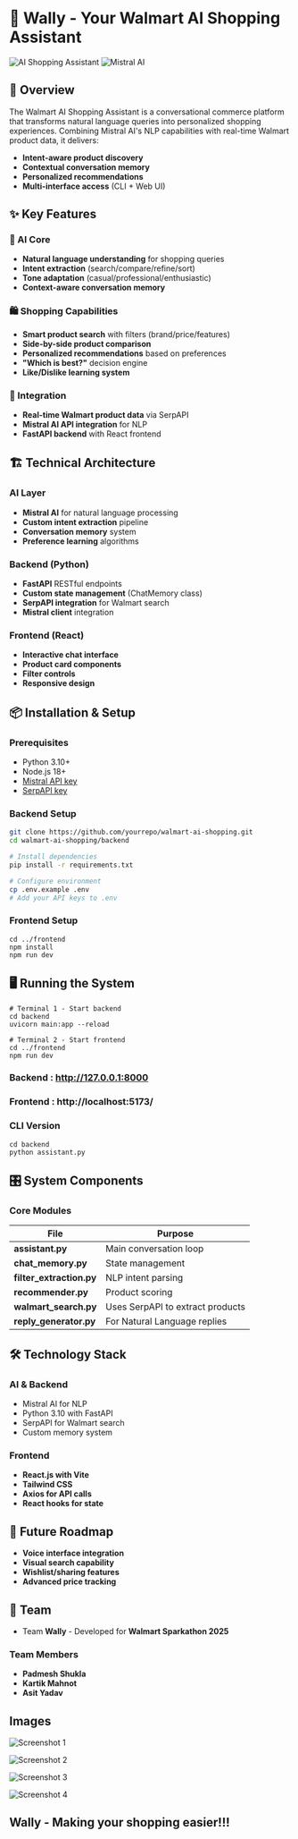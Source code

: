 # 🛒 Wally - Your Walmart AI Shopping Assistant

![AI Shopping Assistant](https://img.shields.io/badge/AI%20Powered-🤖-blue) 
![Mistral AI](https://img.shields.io/badge/Powered%20by-Mistral%20AI-orange)

## 🚀 Overview

The Walmart AI Shopping Assistant is a conversational commerce platform that transforms natural language queries into personalized shopping experiences. Combining Mistral AI's NLP capabilities with real-time Walmart product data, it delivers:

- **Intent-aware product discovery**
- **Contextual conversation memory**
- **Personalized recommendations**
- **Multi-interface access** (CLI + Web UI)

## ✨ Key Features

### 🧠 AI Core
- **Natural language understanding** for shopping queries
- **Intent extraction** (search/compare/refine/sort)
- **Tone adaptation** (casual/professional/enthusiastic)
- **Context-aware conversation memory**

### 🛍️ Shopping Capabilities
- **Smart product search** with filters (brand/price/features)
- **Side-by-side product comparison**
- **Personalized recommendations** based on preferences
- **"Which is best?"** decision engine
- **Like/Dislike learning system**

### 🔌 Integration
- **Real-time Walmart product data** via SerpAPI
- **Mistral AI API integration** for NLP
- **FastAPI backend** with React frontend

## 🏗️ Technical Architecture

### AI Layer
- **Mistral AI** for natural language processing
- **Custom intent extraction** pipeline
- **Conversation memory** system
- **Preference learning** algorithms

### Backend (Python)
- **FastAPI** RESTful endpoints
- **Custom state management** (ChatMemory class)
- **SerpAPI integration** for Walmart search
- **Mistral client** integration

### Frontend (React)
- **Interactive chat interface**
- **Product card components**
- **Filter controls**
- **Responsive design**

## 📦 Installation & Setup

### Prerequisites
- Python 3.10+
- Node.js 18+
- [Mistral API key](https://console.mistral.ai/)
- [SerpAPI key](https://serpapi.com/)

### Backend Setup
```bash
git clone https://github.com/yourrepo/walmart-ai-shopping.git
cd walmart-ai-shopping/backend

# Install dependencies
pip install -r requirements.txt

# Configure environment
cp .env.example .env
# Add your API keys to .env
```


### Frontend Setup
```
cd ../frontend
npm install
npm run dev
```

## 🖥️ Running the System

```
# Terminal 1 - Start backend
cd backend
uvicorn main:app --reload

# Terminal 2 - Start frontend
cd ../frontend
npm run dev
```


### Backend : http://127.0.0.1:8000
### Frontend : http://localhost:5173/

### CLI Version
```
cd backend
python assistant.py
```

## 🎛️ System Components

### Core Modules
File       | Purpose            |
|-----------------|--------------------------|
| **assistant.py**   | Main conversation loop               |
| **chat_memory.py**     | State management         |
| **filter_extraction.py**    | 	NLP intent parsing     |
| **recommender.py** | 	Product scoring       |
| **walmart_search.py** | Uses SerpAPI to extract products|
|**reply_generator.py** | For Natural Language replies |

## 🛠️ Technology Stack

### AI & Backend

- Mistral AI for NLP
- Python 3.10 with FastAPI
- SerpAPI for Walmart search
- Custom memory system

### Frontend

- **React.js with Vite**
- **Tailwind CSS**
- **Axios for API calls**
- **React hooks for state**


## 🚀 Future Roadmap

- **Voice interface integration**
- **Visual search capability**
- **Wishlist/sharing features**
- **Advanced price tracking**


## 👥 Team

- Team **Wally** - Developed for **Walmart Sparkathon 2025**

### Team Members
- **Padmesh Shukla**
- **Kartik Mahnot**
- **Asit Yadav**


## Images


![Screenshot 1](firstpic.png)

![Screenshot 2](secondpic.png)

![Screenshot 3](thirdpic.png)

![Screenshot 4](fourthpic.png)


## Wally - Making your shopping easier!!!

